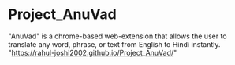 # Project_AnuVad

"AnuVad" is a chrome-based web-extension that allows the user to translate any word, phrase, or text from English to Hindi instantly.
"https://rahul-joshi2002.github.io/Project_AnuVad/"
